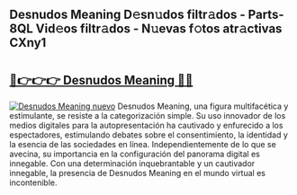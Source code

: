 ## Desnudos Meaning D𝚎sn𝚞dos filtr𝚊dos - Parts-8QL Vid𝚎os filtr𝚊dos - N𝚞evas f𝚘tos atr𝚊ctivas CXny1

# <h2><a href="http://mb4qs5.tromn.icu/?c=Desnudos+Meaning">🔗👉👉👉 Desnudos Meaning 🔗🔗</a></h2>

[![Desnudos Meaning nuevo](https://i.imgur.com/pEAQMta.gif)](http://mb4qs5.tromn.icu/?c=Desnudos+Meaning)
Desnudos Meaning, una figura multifacética y estimulante, se resiste a la categorización simple. Su uso innovador de los medios digitales para la autopresentación ha cautivado y enfurecido a los espectadores, estimulando debates sobre el consentimiento, la identidad y la esencia de las sociedades en línea. Independientemente de lo que se avecina, su importancia en la configuración del panorama digital es innegable. Con una determinación inquebrantable y un cautivador innegable, la presencia de Desnudos Meaning en el mundo virtual es incontenible.
